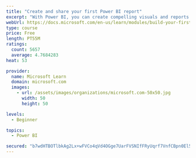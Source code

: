 ```yaml
---
title: "Create and share your first Power BI report"
excerpt: "With Power BI, you can create compelling visuals and reports. In this module, you learn how to use Power BI Desktop to connect to data, build visuals, and create a report that you can share with others in your organization. You then learn how to publish the report to the Power BI service, so that others can see your insights and benefit from your work."
webUrl: https://docs.microsoft.com/en-us/learn/modules/build-your-first-power-bi-report/
type: course
price: Free
length: PT55M
ratings:
  count: 5657
  average: 4.7684283
heat: 53

provider:
  name: Microsoft Learn
  domain: microsoft.com
  images:
    - url: /assets/images/organizations/microsoft.com-50x50.jpg
      width: 50
      height: 50

levels:
  - Beginner

topics:
  - Power BI

secured: "b7wdHTBOTlbkAg2Lx+wFVCo4qVd4OGge7UarFVSNIfFRyUqrf7VnfCBpn0El5QhrS80nbU0ZD7LYObLbqIip9MR3HxoMBFfx8d30AqkDK6oLprps2QB28bdgk8JMR2Isefwkz0z220PHOIGTCsvs35WJQakHlQPn6yoW1jUXpj+aFKlQzweUkQHYBXdVkVM8M/V/GSN+TPye1JbyBVExonToquW/Ow7et7lUZFVYBkZn2IU4+N8CMdE4gd3kdKH5WLMM9Mm7YunM5joDEhoayMJl5jD1QMdQ4bdLYVzkPrJevQKArsr2oD6iDwJ6rF8pTgMHn+eVg2iu/JL/p1v0h6ZBKoNL5yJNpaIwbJoVUROoQ0j2+/4P7agt909Q9jJVw9ML6Am55Kcvu+wpyQEsr395cuObLOlgSOUXBO8Rcss=;6Wuriqc5zaJps3FrsDzGyA=="
---
```


